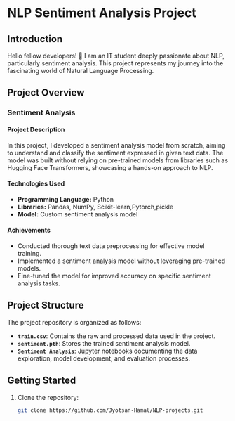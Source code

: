 # NLP Sentiment Analysis Project

## Introduction

Hello fellow developers! 👋 I am an IT student deeply passionate about NLP, particularly sentiment analysis. This project represents my journey into the fascinating world of Natural Language Processing.

## Project Overview

### Sentiment Analysis

#### Project Description

In this project, I developed a sentiment analysis model from scratch, aiming to understand and classify the sentiment expressed in given text data. The model was built without relying on pre-trained models from libraries such as Hugging Face Transformers, showcasing a hands-on approach to NLP.

#### Technologies Used

- **Programming Language:** Python
- **Libraries:** Pandas, NumPy, Scikit-learn,Pytorch,pickle
- **Model:** Custom sentiment analysis model

#### Achievements

- Conducted thorough text data preprocessing for effective model training.
- Implemented a sentiment analysis model without leveraging pre-trained models.
- Fine-tuned the model for improved accuracy on specific sentiment analysis tasks.

## Project Structure

The project repository is organized as follows:

- **`train.csv`**: Contains the raw and processed data used in the project.
- **`sentiment.pth`**: Stores the trained sentiment analysis model.
- **`Sentiment Analysis`**: Jupyter notebooks documenting the data exploration, model development, and evaluation processes.
  

## Getting Started

1. Clone the repository:

   ```bash
   git clone https://github.com/Jyotsan-Hamal/NLP-projects.git
